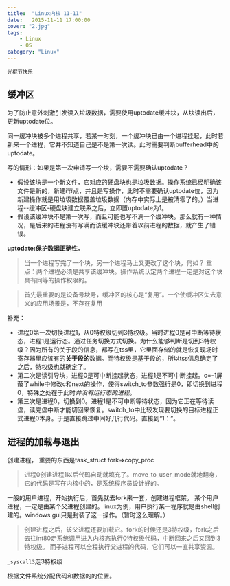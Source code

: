```yaml
---
title:  "Linux内核 11-11"
date:   2015-11-11 17:00:00
cover: "2.jpg"
tags:
    - Linux
    - OS
category: "Linux"
---
```


`光棍节快乐`

## 缓冲区

为了防止意外刺激引发读入垃圾数据，需要使用uptodate缓冲块，从块读出后，更新uptodate位。

同一缓冲块被多个进程共享，若某一时刻，一个缓冲块已由一个进程挂起，此时若新来一个进程，它并不知道自己是不是第一次读。此时需要判断bufferhead中的uptodate。

写的情形：如果是第一次申请写一个块，需要不需要确认uptodate？

*  假设该块是一个新文件，它对应的硬盘块也是垃圾数据。操作系统已经明确该文件是新的，新建i节点，并且是写操作，此时不需要确认uptodate位，因为新建操作就是用垃圾数据覆盖垃圾数据（内存中实际上是被清零了的。）当进程--缓冲区-硬盘块建立联系之后，立即置uptodate为1。
*  假设该缓冲块不是第一次写，而且可能也写不满一个缓冲块。那么就有一种情况，是后来的进程没有写满而该缓冲块还带着以前进程的数据，就产生了错误。

**uptodate:保护数据正确性。**

>当一个进程写完了一个块，另一个进程马上又更改了这个块，何如？
重点：两个进程必须是共享该缓冲块。操作系统认定两个进程一定是对这个块具有同等的操作权限的。

>首先最重要的是设备号块号，缓冲区的核心是“复用”。一个使缓冲区失去意义的应用场景是，不存在复用

补充：

*  进程0第一次切换进程1，从0特权级切到3特权级。当时进程0是可中断等待状态，进程1是运行态。通过任务切换方式切换。为什么能够判断是切到3特权级？因为所有的关于段的信息，都写在tss里，它里面存储的就是恢复现场时寄存器里应该有的**关于段的**数据。而特权级是基于段的，所以tss信息确定了之后，特权级也就确定了。
*  第二次是读引导块，进程0是可中断挂起状态，进程1是不可中断挂起。c=-1屏蔽了while中修改c和next的操作，使得switch_to参数强行是0，即切换到进程0，特殊之处在于此时*并没有运行态的进程*。
*  第三次是进程0，切换到0。进程1是不可中断等待状态，因为它正在等待读盘，读完盘中断才能切回来恢复。switch_to中比较发现要切换的目标进程正式进程0本身。于是直接跳过中间好几行代码。直接到“1：”。

## 进程的加载与退出
创建进程， 重要的东西是task_struct
fork=>copy_proc

>进程0创建进程1以后代码自动就填充了。move_to_user_mode就地翻身，它的代码是写在内核中的，是系统程序员设计好的。

一般的用户进程，开始执行后，首先就去fork来一套，创建进程框架。
某个用户进程，一定是由某个父进程创建的。linux为例，用户执行某一程序就是由shell创建的。windows gui只是封装了这一操作。（暂时这么理解。）

>创建进程之后，该父进程还要加载它。fork的时候还是3特权级，fork之后去往int80走系统调用进入内核态执行0特权级代码，中断回来之后又回到3特权级。
而子进程可以全程执行父进程的代码，它们可以一直共享资源。

`_syscall3`走3特权级

根据文件系统分配代码和数据的的位置。
